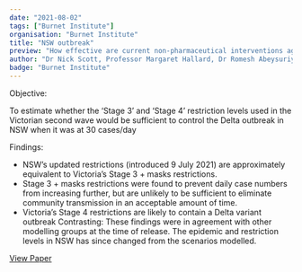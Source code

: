 ```yaml
---
date: "2021-08-02"
tags: ["Burnet Institute"]
organisation: "Burnet Institute"
title: "NSW outbreak"
preview: "How effective are current non-pharmaceutical interventions against the Sydney COVID-19 outbreak?"
author: "Dr Nick Scott, Professor Margaret Hallard, Dr Romesh Abeysuriya"
badge: "Burnet Institute"
---
```


Objective: 

To estimate whether the ‘Stage 3’ and ‘Stage 4’ restriction levels used in the Victorian second wave would be sufficient to control the Delta outbreak in NSW when it was at 30 cases/day

Findings:

* NSW’s updated restrictions (introduced 9 July 2021) are approximately equivalent to Victoria’s Stage 3 + masks restrictions.
* Stage 3 + masks restrictions were found to prevent daily case numbers from increasing further, but are unlikely to be sufficient to eliminate community transmission in an acceptable amount of time.
* Victoria’s Stage 4 restrictions are likely to contain a Delta variant outbreak
Contrasting: These findings were in agreement with other modelling groups at the time of release. The epidemic and restriction levels in NSW has since changed from the scenarios modelled.

<a href="https://burnet.edu.au/system/asset/file/4797/Burnet_Institute_modelling_-_NSW_outbreak__12_July_2021_-_FINAL.pdf" target="_blank">View Paper</a>
